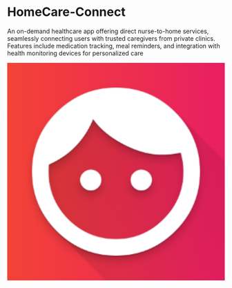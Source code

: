 # HomeCare-Connect
An on-demand healthcare app offering direct nurse-to-home services, seamlessly connecting users with trusted caregivers from private clinics. Features include medication tracking, meal reminders, and integration with health monitoring devices for personalized care

![Logo](https://github.com/laerttt/HomeCare-Connect/blob/26da40afb13e76815f44f434c8a982d7bbd9dd35/app/src/main/ic_launcher-playstore.png?raw=true)
